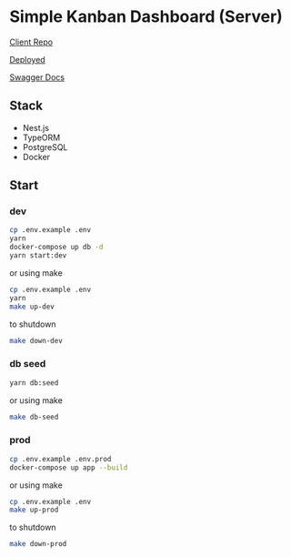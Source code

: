 # Simple Kanban Dashboard (Server)

[Client Repo](https://github.com/leendrew/kanban-client-react)

[Deployed](https://kanban-server-nest.onrender.com)

[Swagger Docs](https://kanban-server-nest.onrender.com/docs)

## Stack

- Nest.js
- TypeORM
- PostgreSQL
- Docker

## Start

### dev

```bash
cp .env.example .env
yarn
docker-compose up db -d
yarn start:dev
```

or using make

```bash
cp .env.example .env
yarn
make up-dev
```

to shutdown

```bash
make down-dev
```

### db seed

```bash
yarn db:seed
```

or using make

```bash
make db-seed
```

### prod

```bash
cp .env.example .env.prod
docker-compose up app --build
```

or using make

```bash
cp .env.example .env
make up-prod
```

to shutdown

```bash
make down-prod
```
